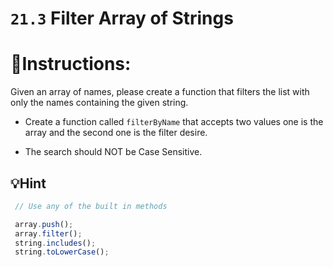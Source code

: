 # `21.3` Filter Array of Strings

# 📝Instructions:

Given an array of names, please create a function that filters the list with 
only the names containing the given string.

- Create a function called `filterByName` that accepts two values one is 
the array and the second one is the filter desire.

- The search should NOT be Case Sensitive.


## 💡Hint

```js
 // Use any of the built in methods

 array.push();
 array.filter();
 string.includes();
 string.toLowerCase();
```
